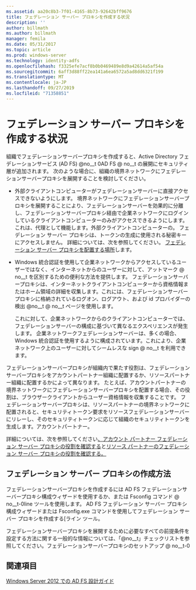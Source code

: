 ```yaml
---
ms.assetid: aa20c8b3-7f01-4165-8b73-92642bff9676
title: フェデレーション サーバー プロキシを作成する状況
description: ''
author: billmath
ms.author: billmath
manager: femila
ms.date: 05/31/2017
ms.topic: article
ms.prod: windows-server
ms.technology: identity-adfs
ms.openlocfilehash: f3325efe7acf8b0b0469489e8d9a42614a5af54a
ms.sourcegitcommit: 6aff3d88ff22ea141a6ea6572a5ad8dd6321f199
ms.translationtype: MT
ms.contentlocale: ja-JP
ms.lasthandoff: 09/27/2019
ms.locfileid: "71358851"
---
```

# <a name="when-to-create-a-federation-server-proxy"></a>フェデレーション サーバー プロキシを作成する状況

組織でフェデレーションサーバープロキシを作成すると、Active Directory フェデレーションサービス (AD FS) @no__t 0AD FS @ no__t の展開にセキュリティ層が追加されます。 次のような場合に、組織の境界ネットワークにフェデレーションサーバープロキシを展開することを検討してください。  
  
-   外部クライアントコンピューターがフェデレーションサーバーに直接アクセスできないようにします。 境界ネットワークにフェデレーションサーバープロキシを展開することにより、フェデレーションサーバーを効果的に分離し、フェデレーションサーバープロキシ経由で企業ネットワークにログインしているクライアントコンピューターのみがアクセスできるようにします。これは、代理として機能します。外部クライアントコンピューターの。 フェデレーション サーバー プロキシは、トークンの生成に使用される秘密キーにアクセスしません。 詳細については、次を参照してください。 [フェデレーション サーバー プロキシを配置する場所](Where-to-Place-a-Federation-Server-Proxy.md)します。  
  
-   Windows 統合認証を使用して企業ネットワークからアクセスしているユーザーではなく、インターネットからのユーザーに対して、アットマーク @ no__t を区別するための便利な方法を提供します。 フェデレーションサーバープロキシは、インターネットクライアントコンピューターから資格情報またはホーム領域の詳細を収集します。これには、フェデレーションサーバープロキシに格納されているログオン、ログアウト、および id プロバイダーの検出 @no__t @ no__t ページを使用します。  
  
    これに対して、企業ネットワークからのクライアントコンピューターでは、フェデレーションサーバーの構成に基づいて異なるエクスペリエンスが発生します。 企業ネットワークフェデレーションサーバーは、多くの場合、Windows 統合認証を使用するように構成されています。これにより、企業ネットワーク上のユーザーに対してシームレスな sign @ no__t を利用できます。  
  
フェデレーションサーバープロキシが組織内で果たす役割は、フェデレーションサーバープロキシをアカウントパートナー組織に配置するか、リソースパートナー組織に配置するかによって異なります。 たとえば、アカウントパートナーの境界ネットワークにフェデレーションサーバープロキシを配置する場合、その役割は、ブラウザークライアントからユーザー資格情報を収集することです。 フェデレーションサーバープロキシは、リソースパートナーの境界ネットワークに配置されると、セキュリティトークン要求をリソースフェデレーションサーバーにリレーし、そのセキュリティトークンに応じて組織のセキュリティトークンを生成します。アカウントパートナー。  
  
詳細については、次を参照してください[、アカウント パートナー フェデレーション サーバー プロキシの役割を確認する](Review-the-Role-of-the-Federation-Server-Proxy-in-the-Account-Partner.md)と[リソース パートナーのフェデレーション サーバー プロキシの役割を確認する。](Review-the-Role-of-the-Federation-Server-Proxy-in-the-Resource-Partner.md)  
  
## <a name="how-to-create-a-federation-server-proxy"></a>フェデレーション サーバー プロキシの作成方法  
フェデレーションサーバープロキシを作成するには AD FS フェデレーションサーバープロキシ構成ウィザードを使用するか、または Fsconfig コマンド @ no__t-0line ツールを使用します。 AD FS フェデレーション サーバー プロキシ構成ウィザードまたは Fsconfig.exe コマンドを使用してフェデレーション サーバー プロキシを作成する[ライン ツール。  
  
フェデレーションサーバープロキシを展開するために必要なすべての前提条件を設定する方法に関する一般的な情報については、「@no__t」チェックリストを参照してください。フェデレーションサーバープロキシのセットアップ @ no__t-0  
  
## <a name="see-also"></a>関連項目
[Windows Server 2012 での AD FS 設計ガイド](AD-FS-Design-Guide-in-Windows-Server-2012.md)
